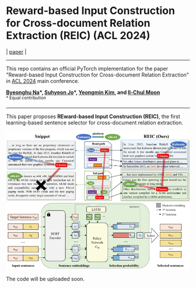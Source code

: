 # Reward-based Input Construction for Cross-document Relation Extraction (REIC) (ACL 2024)

| [paper](https://arxiv.org/abs/2405.20649) |

--------------------

This repo contains an official PyTorch implementation for the paper "Reward-based Input Construction for Cross-document Relation Extraction" in [ACL 2024](https://2024.aclweb.org/) main conference.

**[Byeonghu Na](https://sites.google.com/view/byeonghu-na)\*, [Suhyeon Jo](https://aai.kaist.ac.kr/bbs/board.php?bo_table=sub2_1&wr_id=10)\*, [Yeongmin Kim](https://sites.google.com/view/yeongmin-space), and [Il-Chul Moon](https://aai.kaist.ac.kr/bbs/board.php?bo_table=sub2_1&wr_id=3)**   
<sup> * Equal contribution </sup>

--------------------

This paper proposes **REward-based Input Construction (REIC)**, the first learning-based sentence selector for cross-document relation extraction.

<img src="./figures/figure1.jpg" width="1000" title="figure1" alt="An illustrated comparison between Snippet and selected sentences using our REward-based Input Construction (REIC) for cross-document relation extraction.">

<img src="./figures/method.jpg" width="1000" title="method" alt="Illustration of the REIC module: BERT encoder, policy network, and LSTM.">

The code will be uploaded soon.
